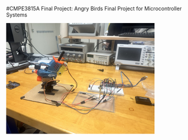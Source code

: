 #CMPE3815A Final Project: Angry Birds
Final Project for Microcontroller Systems

<img src="IMG_9239.jpg" alt="Final Angry Birds Design" width="400" height="300">
